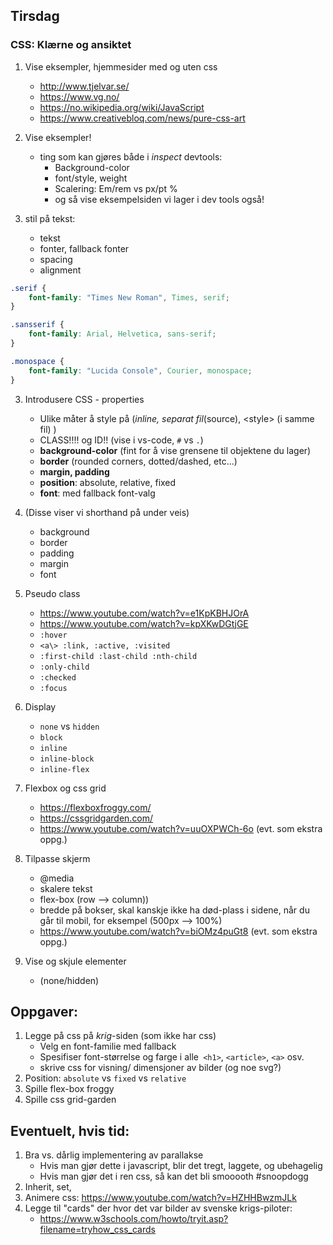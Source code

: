 ## Tirsdag

### CSS: Klærne og ansiktet

1. Vise eksempler, hjemmesider med og uten css
    * http://www.tjelvar.se/
    * https://www.vg.no/
    * https://no.wikipedia.org/wiki/JavaScript
    * https://www.creativebloq.com/news/pure-css-art


2. Vise eksempler!
    * ting som kan gjøres både i _inspect_ devtools:
        * Background-color
        * font/style, weight
        * Scalering: Em/rem vs px/pt %
        * og så vise eksempelsiden vi lager i dev tools også!

4. stil på tekst:
    * tekst
    * fonter, fallback fonter
    * spacing
    * alignment

```css
.serif {
    font-family: "Times New Roman", Times, serif;
}

.sansserif {
    font-family: Arial, Helvetica, sans-serif;
}

.monospace {
    font-family: "Lucida Console", Courier, monospace;
}
```


3. Introdusere CSS - properties
    * Ulike måter å style på (_inline, separat fil_(source), \<style> (i samme fil) )
    * CLASS!!!! og ID!!  (vise i vs-code, ``#`` vs ``.``)
    * **background-color** (fint for å vise grensene til objektene du lager)
    * **border** (rounded corners, dotted/dashed, etc...)
    * **margin, padding**
    * **position**: absolute, relative, fixed
    * **font**: med fallback font-valg

4. (Disse viser vi shorthand på under veis)
    * background
    * border
    * padding
    * margin
    * font


5. Pseudo class
    * https://www.youtube.com/watch?v=e1KpKBHJOrA
    * https://www.youtube.com/watch?v=kpXKwDGtjGE
    * ``:hover``
    * ``<a\> :link, :active, :visited``
    * ``:first-child :last-child :nth-child``
    * ``:only-child``
    * ``:checked``
    * ``:focus``

6. Display
    * ``none`` vs ``hidden``
    * ``block``
    * ``inline``
    * ``inline-block``
    * ``inline-flex``


7. Flexbox og css grid
    * https://flexboxfroggy.com/
    * https://cssgridgarden.com/
    * https://www.youtube.com/watch?v=uuOXPWCh-6o (evt. som ekstra oppg.)


8. Tilpasse skjerm
    * @media
    * skalere tekst
    * flex-box (row --> column))
    * bredde på bokser, skal kanskje ikke ha død-plass i sidene, når du går til mobil, for eksempel (500px --> 100%)
    * https://www.youtube.com/watch?v=biOMz4puGt8 (evt. som ekstra oppg.)

9. Vise og skjule elementer
    * (none/hidden)

## Oppgaver:
1.  Legge på css på _krig_-siden (som ikke har css)
    * Velg en font-familie med fallback
    * Spesifiser font-størrelse og farge i alle`` <h1>``, `<article>`, `<a>` osv.
    * skrive css for visning/ dimensjoner av bilder (og noe svg?)
2. Position: ``absolute`` vs ``fixed`` vs `relative`
3. Spille flex-box froggy
4. Spille css grid-garden

## Eventuelt, hvis tid:

1. Bra vs. dårlig implementering av parallakse
    * Hvis man gjør dette i javascript, blir det tregt, laggete, og ubehagelig
    * Hvis man gjør det i ren css, så kan det bli smooooth #snoopdogg
1. Inherit, set,
1. Animere css: https://www.youtube.com/watch?v=HZHHBwzmJLk
1. Legge til "cards" der hvor det var bilder av svenske krigs-piloter:
    * https://www.w3schools.com/howto/tryit.asp?filename=tryhow_css_cards

